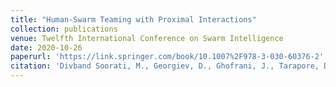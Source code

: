 ```yaml
---
title: "Human-Swarm Teaming with Proximal Interactions"
collection: publications
venue: Twelfth International Conference on Swarm Intelligence
date: 2020-10-26
paperurl: 'https://link.springer.com/book/10.1007%2F978-3-030-60376-2'
citation: 'Divband Soorati, M., Georgiev, D., Ghofrani, J., Tarapore, D. and Ramchurn, S. Human-Swarm Teaming with Proximal Interactions. In: Swarm Intelligence, LNCS 12421, 349–350, 2020'
---
```

